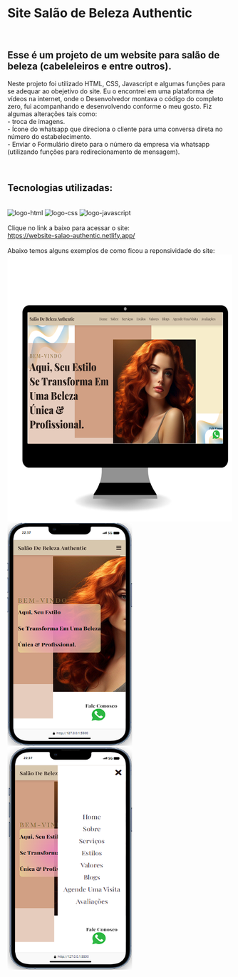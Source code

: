 <h1>Site Salão de Beleza Authentic</h1>
<br>

<h2>Esse é um projeto de um website para salão de beleza (cabeleleiros e entre outros).</h2>
<p>Neste projeto foi utilizado HTML, CSS, Javascript e algumas funções para se adequar ao obejetivo do site. Eu o encontrei em uma plataforma de vídeos na internet, onde o Desenvolvedor montava o código do completo zero, fui acompanhando e desenvolvendo conforme o meu gosto.
  Fiz algumas alterações tais como: <br>
  - troca de imagens.<br>
  - Ícone do whatsapp que direciona o cliente para uma conversa direta no número do estabelecimento.<br>
  - Enviar o Formulário direto para o número da empresa via whatsapp (utilizando funções para redirecionamento de mensagem).<br>
</p>
<br>
<h2>Tecnologias utilizadas:</h2>
<br>
   <img src="https://img.shields.io/badge/HTML-239120?style=for-the-badge&logo=html5&logoColor=white" alt="logo-html">
   
   <img src="https://img.shields.io/badge/CSS-239120?&style=for-the-badge&logo=css3&logoColor=white" alt="logo-css">
   
   <img src="https://img.shields.io/badge/JavaScript-F7DF1E?style=for-the-badge&logo=javascript&logoColor=black" alt="logo-javascript">
<br>
<br>
Clique no link a baixo para acessar o site:
<br>
<a href="https://website-salao-authentic.netlify.app/">https://website-salao-authentic.netlify.app/</a>
<br>
<br> Abaixo temos alguns exemplos de como ficou a reponsividade do site:<br>
 <img src="https://github.com/MayDamato/Projeto-web-site-cabeleleiro/blob/main/assets/website%20manicure%20pc.png?raw=true" width="700" height="600">
  <img src="https://github.com/MayDamato/Projeto-web-site-cabeleleiro/blob/main/assets/website%20Salao%20celular.png?raw=true" width="280" height="500">
  <img src="https://github.com/MayDamato/Projeto-web-site-cabeleleiro/blob/main/assets/website%20Salao%20celular%20menu.png?raw=true" width="280" height="500">
